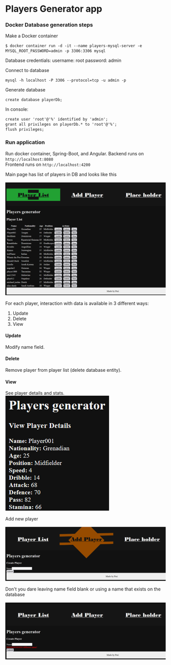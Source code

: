 # Players Generator app
### Docker Database generation steps
Make a Docker container
```
$ docker container run -d -it --name players-mysql-server -e MYSQL_ROOT_PASSWORD=admin -p 3306:3306 mysql
```
Database credentials:
username: root
password: admin

Connect to database
```
mysql -h localhost -P 3306 --protocol=tcp -u admin -p
```

Generate database
```
create database playerDb;
```

In console:
```
create user 'root'@'%' identified by 'admin';
grant all privileges on playerDb.* to 'root'@'%';
flush privileges;
```

### Run application
Run docker container, Spring-Boot, and Angular.
Backend runs on ```http://localhost:8080```<br>
Frontend runs on ```http://localhost:4200```

Main page has list of players in DB and looks like this<br>
<br>![](screenshots/main.png)

For each player, interaction with data is available in 3 different ways:
1. Update
2. Delete
3. View

#### Update
Modify name field.

#### Delete
Remove player from player list (delete database entity).

#### View
See player details and stats.
<br>![](screenshots/view.png)

Add new player<br>
<br>![](screenshots/add1.png)

Don't you dare leaving name field blank or using a name that exists on the database<br>
<br>![](screenshots/add2.png)
